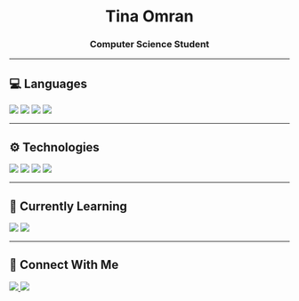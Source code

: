 <h1 align="center">Tina Omran</h1>
<h3 align="center">Computer Science Student</h3>

---

## 💻 Languages
<p>
  <img src="https://img.shields.io/badge/C-1E1E1E?style=for-the-badge&logo=c&logoColor=white"/>
  <img src="https://img.shields.io/badge/C++-1E1E1E?style=for-the-badge&logo=cplusplus&logoColor=white"/>
  <img src="https://img.shields.io/badge/Python-1E1E1E?style=for-the-badge&logo=python&logoColor=white"/>
  <img src="https://img.shields.io/badge/SQL-1E1E1E?style=for-the-badge&logo=postgresql&logoColor=white"/>
</p>

---

## ⚙️ Technologies
<p>
  <img src="https://img.shields.io/badge/Git-1E1E1E?style=for-the-badge&logo=git&logoColor=white"/>
  <img src="https://img.shields.io/badge/TensorFlow-1E1E1E?style=for-the-badge&logo=tensorflow&logoColor=orange"/>
  <img src="https://img.shields.io/badge/PyTorch-1E1E1E?style=for-the-badge&logo=pytorch&logoColor=EE4C2C"/>
  <img src="https://img.shields.io/badge/Linux-1E1E1E?style=for-the-badge&logo=linux&logoColor=white"/>
</p>

---

## 🌱 Currently Learning
<p>
  <img src="https://img.shields.io/badge/Deep%20Learning-2F2F2F?style=for-the-badge&logo=pytorch&logoColor=white"/>
  <img src="https://img.shields.io/badge/Software%20Development-2F2F2F?style=for-the-badge&logo=visualstudio&logoColor=white"/>
</p>

---

## 🔗 Connect With Me
<p>
  <a href="https://www.linkedin.com/in/YOUR_LINKEDIN/" target="_blank">
    <img src="https://img.shields.io/badge/LinkedIn-1E1E1E?style=for-the-badge&logo=linkedin&logoColor=0A66C2"/>
  </a>
  <a href="mailto:your-email@example.com" target="_blank">
    <img src="https://img.shields.io/badge/Email-1E1E1E?style=for-the-badge&logo=gmail&logoColor=D14836"/>
  </a>
</p>
